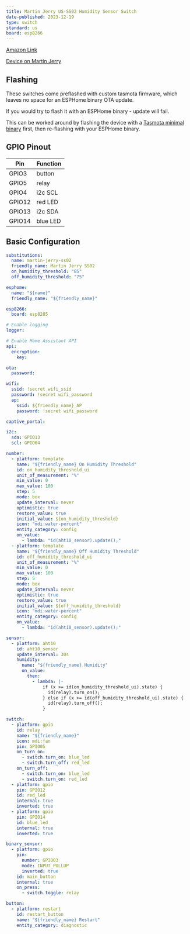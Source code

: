 ```yaml
---
title: Martin Jerry US-SS02 Humidity Sensor Switch
date-published: 2023-12-19
type: switch
standard: us
board: esp8266
---
```


[Amazon Link](https://amzn.to/3GQvWBH)

[Device on Martin Jerry](https://www.martinjerry.com/us-ss02)

## Flashing

These switches come preflashed with custom tasmota firmware, which leaves no space for an ESPHome binary OTA update.

If you would try to flash it with an ESPHome binary - update will fail.

This can be worked around by flashing the device with a [Tasmota minimal binary](http://ota.tasmota.com/tasmota/tasmota-minimal.bin.gz) first, then re-flashing with your ESPHome binary.

## GPIO Pinout

| Pin    | Function |
| ------ | -------- |
| GPIO3  | button   |
| GPIO5  | relay    |
| GPIO4  | i2c SCL  |
| GPIO12 | red LED  |
| GPIO13 | i2c SDA  |
| GPIO14 | blue LED |

## Basic Configuration

```yaml
substitutions:
  name: martin-jerry-ss02
  friendly_name: Martin Jerry SS02
  on_humidity_threshold: "85"
  off_humidity_threshold: "75"

esphome:
  name: "${name}"
  friendly_name: "${friendly_name}"

esp8266:
  board: esp8285

# Enable logging
logger:

# Enable Home Assistant API
api:
  encryption:
    key:

ota:
  password:

wifi:
  ssid: !secret wifi_ssid
  password: !secret wifi_password
  ap:
    ssid: ${friendly_name}_AP
    password: !secret wifi_password

captive_portal:

i2c:
  sda: GPIO13
  scl: GPIO04

number:
  - platform: template
    name: "${friendly_name} On Humidity Threshold"
    id: on_humidity_threshold_ui
    unit_of_measurement: "%"
    min_value: 0
    max_value: 100
    step: 5
    mode: box
    update_interval: never
    optimistic: true
    restore_value: true
    initial_value: ${on_humidity_threshold}
    icon: "mdi:water-percent"
    entity_category: config
    on_value:
      - lambda: "id(aht10_sensor).update();"
  - platform: template
    name: "${friendly_name} Off Humidity Threshold"
    id: off_humidity_threshold_ui
    unit_of_measurement: "%"
    min_value: 0
    max_value: 100
    step: 5
    mode: box
    update_interval: never
    optimistic: true
    restore_value: true
    initial_value: ${off_humidity_threshold}
    icon: "mdi:water-percent"
    entity_category: config
    on_value:
      - lambda: "id(aht10_sensor).update();"

sensor:
  - platform: aht10
    id: aht10_sensor
    update_interval: 30s
    humidity:
      name: "${friendly_name} Humidity"
      on_value:
        then:
          - lambda: |-
              if (x >= id(on_humidity_threshold_ui).state) {
                id(relay).turn_on();
              } else if (x >= id(off_humidity_threshold_ui).state) {
                id(relay).turn_off();
              }

switch:
  - platform: gpio
    id: relay
    name: "${friendly_name}"
    icon: mdi:fan
    pin: GPIO05
    on_turn_on:
      - switch.turn_on: blue_led
      - switch.turn_off: red_led
    on_turn_off:
      - switch.turn_on: blue_led
      - switch.turn_on: red_led
  - platform: gpio
    pin: GPIO12
    id: red_led
    internal: true
    inverted: true
  - platform: gpio
    pin: GPIO14
    id: blue_led
    internal: true
    inverted: true

binary_sensor:
  - platform: gpio
    pin:
      number: GPIO03
      mode: INPUT_PULLUP
      inverted: true
    id: main_button
    internal: true
    on_press:
      - switch.toggle: relay

button:
  - platform: restart
    id: restart_button
    name: "${friendly_name} Restart"
    entity_category: diagnostic
```
